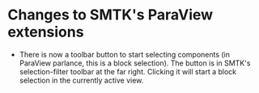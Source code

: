 # Changes to SMTK's ParaView extensions

+ There is now a toolbar button to start selecting components
  (in ParaView parlance, this is a block selection).
  The button is in SMTK's selection-filter toolbar at the far
  right. Clicking it will start a block selection in the currently
  active view.

